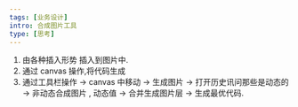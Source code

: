 ```yaml
---
tags: [业务设计]
intro: 合成图片工具
type: [思考]
---
```

1. 由各种插入形势 插入到图片中.
2. 通过 canvas 操作,将代码生成
3. 通过工具栏操作 -> canvas 中移动 -> 生成图片 -> 打开历史讯问那些是动态的 -> 非动态合成图片 , 动态值 -> 合并生成图片层 -> 生成最优代码.